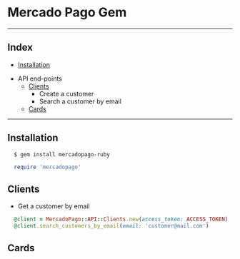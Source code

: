 # Mercado Pago Gem
-----
## Index
  - [Installation](#installation)
  * API end-points
    - [Clients](#clients)
      * Create a customer
      * Search a customer by email
    - [Cards](#cards)
------

## Installation
```
  $ gem install mercadopago-ruby
```
    
```ruby
  require 'mercadopago'
```
## Clients
  - Get a customer by email
  ```ruby
    @client = MercadoPago::API::Clients.new(access_token: ACCESS_TOKEN)
    @client.search_customers_by_email(email: 'customer@mail.com')
  ``` 
## Cards
